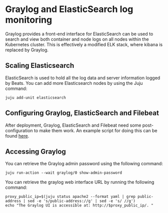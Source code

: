 # Graylog and ElasticSearch log monitoring

Graylog provides a front-end interface for ElasticSearch can be used to search and view both container and node logs 
on all nodes within the Kubernetes cluster. This is effectively a modified ELK stack, where kibana is replaced 
by Graylog. 

## Scaling Elasticsearch

ElasticSearch is used to hold all the log data and server information logged by
Beats. You can add more Elasticsearch nodes by using the Juju command:

```
juju add-unit elasticsearch
```

## Configuring Graylog, ElasticSearch and Filebeat

After deployment, Graylog, ElasticSearch and Filebeat need some post-configuration to make them work. 
An example script for doing this can be found [here](https://github.com/CanonicalLtd/canonical-kubernetes-demos/blob/master/cdk-monitoring-and-logging/scripts/log-monitoring-config.sh#L49). 

## Accessing Graylog

You can retrieve the Graylog admin password using the following command:

```
juju run-action --wait graylog/0 show-admin-password
```

You can retrieve the graylog web interface URL by running the following command: 

```
proxy_public_ip=$(juju status apache2 --format yaml | grep public-address | sed -e 's/public-address://g' | sed -e 's/ //g')
echo "The Graylog UI is accessible at: http://$proxy_public_ip/. "
```
